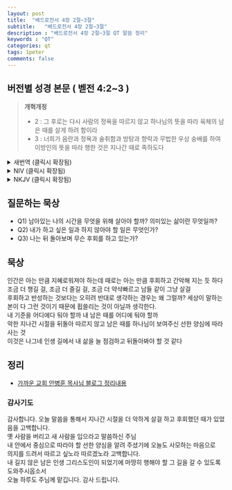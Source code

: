 ```yaml
---
layout: post
title:  "베드로전서 4장 2절~3절"
subtitle:   "베드로전서 4장 2절~3절"
description : "베드로전서 4장 2절~3절 QT 말씀 정리"
keywords : "QT"
categories: qt
tags: 1peter
comments: false
---
```


## 버전별 성경 본문 ( 벧전 4:2~3 )

> **개혁개정**
>* 2 : 그 후로는 다시 사람의 정욕을 따르지 않고 하나님의 뜻을 따라 육체의 남은 때를 살게 하려 함이라
>* 3 : 너희가 음란과 정욕과 술취함과 방탕과 향락과 무법한 우상 숭배를 하여 이방인의 뜻을 따라 행한 것은 지나간 때로 족하도다

<details>
<summary> 새번역 (클릭시 확장됨)</summary>
<div markdown="1">

>* 2 : 이제부터는, 육신으로 살아갈 남은 때를 인간의 욕정대로 살지 말고, 하나님의 뜻대로 살아야 합니다.
>* 3 : 여러분은 지난날에 이방 사람들이 하고 싶어하는 일을 하였으니, 곧 방탕과 정욕과 술 취함과 환락과 연회와 가증스러운 우상숭배에 빠져 살아 왔습니다. 그것은 지나간 때로 충분합니다.
</div>
</details>

<details>
<summary> NIV (클릭시 확장됨)</summary>
<div markdown="1">

>* 2 : As a result, they do not live the rest of their earthly lives for evil human desires, but rather for the will of God.
>* 3 : For you have spent enough time in the past doing what pagans choose to do—living in debauchery, lust, drunkenness, orgies, carousing and detestable idolatry.
</div>
</details>

<details>
<summary> NKJV (클릭시 확장됨)</summary>
<div markdown="1">

>* 2 : that he no longer should live the rest of his time in the flesh for the lusts of men, but for the will of God.
>* 3 : For we have spent enough of our past lifetime in doing the will of the Gentiles—when we walked in lewdness, lusts, drunkenness, revelries, drinking parties, and abominable idolatries.
</div>
</details>

## 질문하는 묵상

* Q1) 남아있는 나의 시간을 무엇을 위해 살아야 할까?  의미있는 삶이란 무엇일까?  
* Q2) 내가 하고 싶은 일과 하지 않아야 할 일은 무엇인가?  
* Q3) 나는 뒤 돌아보며 무슨 후회를 하고 있는가?  

## 묵상

인간은 아는 만큼 지혜로워져야 하는데 때로는 아는 만큼 후회하고 간악해 지는 듯 하다  
조금 더 챙길 걸, 조금 더 즐길 걸, 조금 더 약삭빠르고 남들 같이 그냥 살걸  
후회하고 반성하는 것보다는 오히려 반대로 생각하는 경우는 왜 그럴까?
세상이 말하는 본이 다 그런 것이기 때문에 휩쓸리는 것이 아닐까 생각한다.  
내 기준을 어디에다 둬야 할까 내 남은 때를 어디에 둬야 할까  
악한 지나간 시절을 뒤돌아 따르지 않고 남은 때를 하나님이 보여주신 선한 양심에 따라 사는 것  
이것은 나그네 인생 길에서 내 삶을 늘 점검하고 뒤돌아봐야 할 것 같다  

## 정리
* [가까운 교회 안병훈 목사님 블로그 정리내용](https://blog.naver.com/tolerance2018)

### 감사기도

감사합니다.
오늘 말씀을 통해서 지나간 시절을 더 악하게 살걸 하고 후회했던 때가 있었음을 고백합니다.  
옛 사람을 버리고 새 사람을 입으라고 말씀하신 주님  
내 안에서 중심으로 따라야 할 선한 양심을 알려 주셨기에 오늘도 사모하는 마음으로  
의지를 드려서 따르고 싶노라 따르겠노라 고백합니다.  
내 길지 않은 남은 인생 그리스도인이 되었기에 마땅히 행해야 할 그 길을 갈 수 있도록 도와주시옵소서  
오늘 하루도 주님께 맡깁니다.
감사 드립니다.

